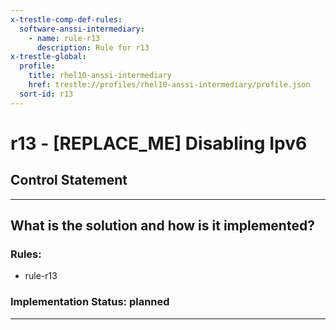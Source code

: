 ```yaml
---
x-trestle-comp-def-rules:
  software-anssi-intermediary:
    - name: rule-r13
      description: Rule for r13
x-trestle-global:
  profile:
    title: rhel10-anssi-intermediary
    href: trestle://profiles/rhel10-anssi-intermediary/profile.json
  sort-id: r13
---
```


# r13 - \[REPLACE_ME\] Disabling Ipv6

## Control Statement

______________________________________________________________________

## What is the solution and how is it implemented?

<!-- For implementation status enter one of: implemented, partial, planned, alternative, not-applicable -->

<!-- Note that the list of rules under ### Rules: is read-only and changes will not be captured after assembly to JSON -->

<!-- Add control implementation description here for control: r13 -->

### Rules:

  - rule-r13

### Implementation Status: planned

______________________________________________________________________
